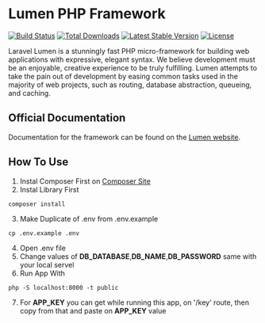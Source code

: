 # Lumen PHP Framework

[![Build Status](https://travis-ci.org/laravel/lumen-framework.svg)](https://travis-ci.org/laravel/lumen-framework)
[![Total Downloads](https://poser.pugx.org/laravel/lumen-framework/d/total.svg)](https://packagist.org/packages/laravel/lumen-framework)
[![Latest Stable Version](https://poser.pugx.org/laravel/lumen-framework/v/stable.svg)](https://packagist.org/packages/laravel/lumen-framework)
[![License](https://poser.pugx.org/laravel/lumen-framework/license.svg)](https://packagist.org/packages/laravel/lumen-framework)

Laravel Lumen is a stunningly fast PHP micro-framework for building web applications with expressive, elegant syntax. We believe development must be an enjoyable, creative experience to be truly fulfilling. Lumen attempts to take the pain out of development by easing common tasks used in the majority of web projects, such as routing, database abstraction, queueing, and caching.

## Official Documentation

Documentation for the framework can be found on the [Lumen website](https://lumen.laravel.com/docs).

## How To Use
1. Instal Composer First on [Composer Site](https://getcomposer.org/download/)
2. Instal Library First

```
composer install
```

3. Make Duplicate of .env from .env.example

```
cp .env.example .env
```

4. Open .env file
5. Change values of **DB_DATABASE**,**DB_NAME**,**DB_PASSWORD** same with your local servel
6. Run App With

```
php -S localhost:8000 -t public
```

7. For **APP_KEY** you can get while running this app, on '/key' route, then copy from that and paste on **APP_KEY** value
